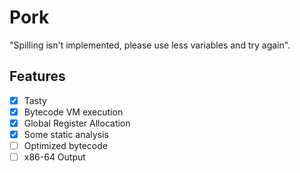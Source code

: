 # Pork

"Spilling isn't implemented, please use less variables and try again".

## Features

 - [x] Tasty
 - [x] Bytecode VM execution
 - [x] Global Register Allocation
 - [x] Some static analysis
 - [ ] Optimized bytecode
 - [ ] x86-64 Output